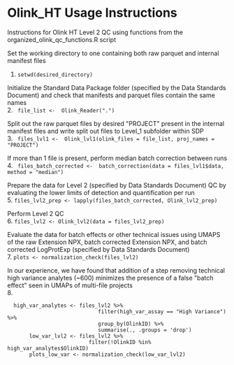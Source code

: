 # Olink_HT Usage Instructions
Instructions for Olink HT Level 2 QC using functions from the organized_olink_qc_functions.R script


Set the working directory to one containing both raw parquet and internal manifest files  
1. ``` setwd(desired_directory) ```

Initialize the Standard Data Package folder (specified by the Data Standards Document) and check that manifests and parquet files contain the same names  
2. ```  file_list <-  Olink_Reader(".")   ```

Split out the raw parquet files by desired "PROJECT" present in the internal manifest files and write split out files to Level_1 subfolder within SDP  
3. ```  files_lvl1 <-  Olink_lvl1(olink_files = file_list, proj_names = "PROJECT")   ```

If more than 1 file is present, perform median batch correction between runs 
4.  ```  files_batch_corrected <-  batch_correction(data = files_lvl1$data, method = "median")   ```

Prepare the data for Level 2 (specified by Data Standards Document) QC by evaluating the lower limits of detection and quantification per run  
5.  ``` files_lvl2_prep <- lapply(files_batch_corrected, Olink_lvl2_prep)  ```

Perform Level 2 QC   
6.  ``` files_lvl2 <- Olink_lvl2(data = files_lvl2_prep)  ```

Evaluate the data for batch effects or other technical issues using UMAPS of the raw Extension NPX, batch corrected Extension NPX, and batch corrected LogProtExp (specified by Data Standards Document)  
7.  ``` plots <- normalization_check(files_lvl2)  ```

In our experience, we have found that addition of a step removing technical high variance analytes (~600) minimizes the presence of a false "batch effect" seen in UMAPs of multi-file projects    
8.
 ```
   high_var_analytes <- files_lvl2 %>%
                              filter(high_var_assay == "High Variance") %>%
                              group_by(OlinkID) %>% 
                              summarise(., .groups = 'drop')
        low_var_lvl2 <- files_lvl2 %>%
                           filter(!OlinkID %in% high_var_analytes$OlinkID)
        plots_low_var <- normalization_check(low_var_lvl2)
 ```
